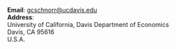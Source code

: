 __Email__: [gcschnorr@ucdavis.edu](gcschnorr@ucdavis.edu)    
__Address__:  
University of California, Davis
Department of Economics   
Davis, CA 95616  
U.S.A.  
